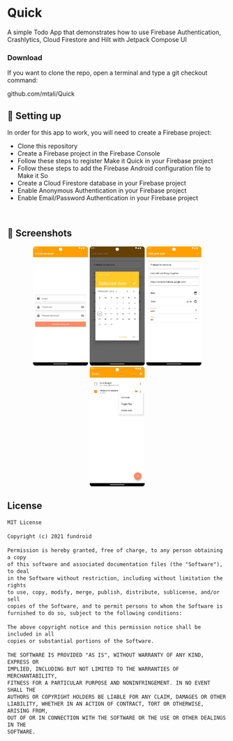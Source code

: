 # Quick

A simple Todo App that demonstrates how to use Firebase Authentication, Crashlytics, Cloud Firestore
and Hilt with Jetpack Compose UI

### Download

If you want to clone the repo, open a terminal and type a git checkout command:

github.com/mtali/Quick

## :nut_and_bolt: Setting up

In order for this app to work, you will need to create a Firebase project:

- Clone this repository
- Create a Firebase project in the Firebase Console
- Follow these steps to register Make it Quick in your Firebase project
- Follow these steps to add the Firebase Android configuration file to Make it So
- Create a Cloud Firestore database in your Firebase project
- Enable Anonymous Authentication in your Firebase project
- Enable Email/Password Authentication in your Firebase project

<br/>

## :camera_flash: Screenshots

<p align="center">
<img src="docs/create_account.png" width="25%" height="25%"/>
<img src="docs/edit_task.png" width="25%" height="25%"/>
<img src="docs/edit_task_no_overlay.png" width="25%" height="25%"/>
<img src="docs/all_tasks.png" width="25%" height="25%"/>
</p>

## License

```
MIT License

Copyright (c) 2021 fundroid

Permission is hereby granted, free of charge, to any person obtaining a copy
of this software and associated documentation files (the "Software"), to deal
in the Software without restriction, including without limitation the rights
to use, copy, modify, merge, publish, distribute, sublicense, and/or sell
copies of the Software, and to permit persons to whom the Software is
furnished to do so, subject to the following conditions:

The above copyright notice and this permission notice shall be included in all
copies or substantial portions of the Software.

THE SOFTWARE IS PROVIDED "AS IS", WITHOUT WARRANTY OF ANY KIND, EXPRESS OR
IMPLIED, INCLUDING BUT NOT LIMITED TO THE WARRANTIES OF MERCHANTABILITY,
FITNESS FOR A PARTICULAR PURPOSE AND NONINFRINGEMENT. IN NO EVENT SHALL THE
AUTHORS OR COPYRIGHT HOLDERS BE LIABLE FOR ANY CLAIM, DAMAGES OR OTHER
LIABILITY, WHETHER IN AN ACTION OF CONTRACT, TORT OR OTHERWISE, ARISING FROM,
OUT OF OR IN CONNECTION WITH THE SOFTWARE OR THE USE OR OTHER DEALINGS IN THE
SOFTWARE.
```